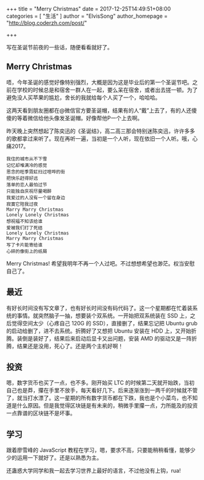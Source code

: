 +++
title = "Merry Christmas"
date = 2017-12-25T14:49:51+08:00
categories = [
  "生活"
]
author = "ElvisSong"
author_homepage =  "http://blog.coderzh.com/post/"

+++

写在圣诞节前夜的一些话，随便看看就好了。

## Merry Christmas

唔，今年圣诞的感觉好像特别强烈，大概是因为这是毕业后的第一个圣诞节吧。之前在学校的时候总是和宿舍一群人在一起，要么呆在宿舍，或者出去搓一顿。为了避免没人买苹果的尴尬，舍长的我就给每个人买了一个，哈哈哈。

这两天看到朋友圈都在@微信官方要圣诞帽，结果有的人“戴”上去了，有的人还傻傻的等着微信给他头像发圣诞帽。好像帮他P一个上去啊。

昨天晚上突然想起了陈奕迅的《圣诞结》，高二高三那会特别迷陈奕迅，许许多多的歌都拿过来听了。现在再听一遍，当初是一个人听，现在依旧一个人听。哦，心痛2017。

```
我住的城市从不下雪
记忆却堆满冷的感觉
思念的旺季霓虹扫过喧哗的街
把快乐赶得好远
落单的恋人最怕过节
只能独自庆祝尽量喝醉
我爱过的人没有一个留在身边
寂寞它陪我过夜
Marry Marry Christmas
Lonely Lonely Christmas
想祝福不知该给谁
爱被我们打了死结
Lonely Lonely Christmas
Marry Marry Christmas
写了卡片能寄给谁
心碎的像街上的纸屑
```

Merry Christmas! 希望我明年不再一个人过吧。不过想想希望也渺茫。权当安慰自己了。

## 最近

有好长时间没有写文章了，也有好长时间没有码代码了。这一个星期都在忙着装系统的事情。就突然脑子一抽，想要装个双系统。一开始把双系统装在 SSD 上，之后觉得空间太少（心疼自己 120G 的 SSD），直接删了，结果忘记把 Ubuntu grub 的启动给删了，进不去系统。折腾好了又想把 Ubuntu 安装在 HDD 上，又开始折腾。装倒是装好了，结果后来启动后显卡又出问题，安装 AMD 的驱动又是一阵折腾，结果还是没用，死心了。还是两个主机好啊！

## 投资
嗯，数字货币也买了一点，也不多。刚开始买 LTC 的时候第二天就开始跌，当初自己也是莽，攥在手里不放手，每天看好几下。后来逐渐涨到一两千的时候就不管了，就当打水漂了。这一星期的所有数字货币都在下跌，我也是个小菜鸟，也不知道是什么原因。但是我觉得区块链是有未来的，稍微手里攥一点，力所能及的投资一点靠谱的区块链不是坏事。

## 学习
跟着廖雪峰的 JavaScript 教程在学习，嗯，要求不高，只要能稍稍看懂，能够少少的运用一下就好了。还是以熟悉为主。

还蛊惑大学同学和我一起去学习世界上最好的语言，不过他没有上钩，rua!


